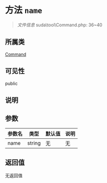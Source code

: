 # 方法 `name`

> *文件信息* suda\tool\Command.php: 36~40

## 所属类 

[Command](../Command.md)

## 可见性

public

## 说明



## 参数


| 参数名 | 类型 | 默认值 | 说明 |
|--------|-----|-------|-------|
| name |  string | 无 | 无 |



## 返回值

无返回值
